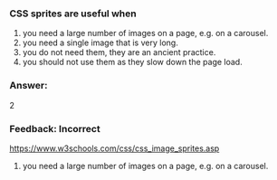 ### CSS sprites are useful when

1. you need a large number of images on a page, e.g. on a carousel.
2. you need a single image that is very long.
3. you do not need them, they are an ancient practice.
4. you should not use them as they slow down the page load.

### Answer:
2

### Feedback: Incorrect

https://www.w3schools.com/css/css_image_sprites.asp

1. you need a large number of images on a page, e.g. on a carousel.